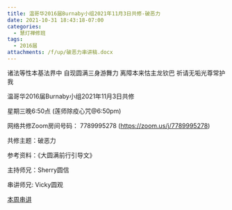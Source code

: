 ```yaml
---
title: 温哥华2016届Burnaby小组2021年11月3日共修-破恶力
date: 2021-10-31 18:43:18-07:00
categories:
  - 慧灯禅修班
tags:
  - 2016届
attachments: /f/up/破恶力串讲稿.docx
---
```

诸法等性本基法界中 自现圆满三身游舞力 离障本来怙主龙钦巴 祈请无垢光尊常护我

温哥华2016届Burnaby小组2021年11月3日共修 

星期三晚6:50点 (莲师除疫心咒@6:50pm)

网络共修Zoom房间号码： 7789995278 (<https://zoom.us/j/7789995278>)

共修主题：破恶力

参考资料：《大圆满前行引导文》

主持师兄：Sherry圆信

串讲师兄: Vicky圆观

[本周串讲](http://huidengchanxiu.net/hdv/f/up/破恶力串讲稿.docx)
